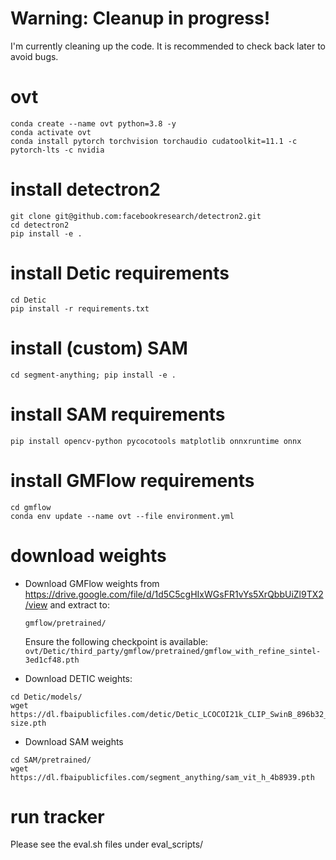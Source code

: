 # Warning: Cleanup in progress!
I'm currently cleaning up the code. It is recommended to check back later to avoid bugs.

# ovt
```
conda create --name ovt python=3.8 -y
conda activate ovt
conda install pytorch torchvision torchaudio cudatoolkit=11.1 -c pytorch-lts -c nvidia
```

# install detectron2
```
git clone git@github.com:facebookresearch/detectron2.git
cd detectron2
pip install -e .
```

# install Detic requirements
```
cd Detic
pip install -r requirements.txt
```

# install (custom) SAM
```
cd segment-anything; pip install -e .
```

# install SAM requirements
```
pip install opencv-python pycocotools matplotlib onnxruntime onnx
```

# install GMFlow requirements
```
cd gmflow
conda env update --name ovt --file environment.yml
```

# download weights
- Download GMFlow weights from https://drive.google.com/file/d/1d5C5cgHIxWGsFR1vYs5XrQbbUiZl9TX2/view and extract to:
  ```
  gmflow/pretrained/
  ```
  Ensure the following checkpoint is available: `ovt/Detic/third_party/gmflow/pretrained/gmflow_with_refine_sintel-3ed1cf48.pth`

- Download DETIC weights:
```
cd Detic/models/
wget https://dl.fbaipublicfiles.com/detic/Detic_LCOCOI21k_CLIP_SwinB_896b32_4x_ft4x_max-size.pth
```
- Download SAM weights
```
cd SAM/pretrained/
wget https://dl.fbaipublicfiles.com/segment_anything/sam_vit_h_4b8939.pth
```

# run tracker
Please see the eval.sh files under eval_scripts/
